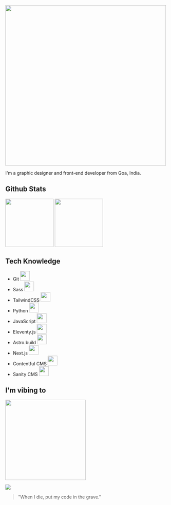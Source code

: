 <img src="https://gavinpereira.in/img/wordmark.svg" width=500></img>

I'm a graphic designer and front-end developer from Goa, India.

## Github Stats  

<img src="https://github-readme-stats.vercel.app/api?username=pexeixv&theme=vue-dark&show_icons=true&count_private=true&include_all_commits=true" height=150 />

<img src="https://github-readme-stats.vercel.app/api/top-langs/?username=pexeixv&layout=compact&theme=vue-dark" height=150 />


## Tech Knowledge

+ Git <img src="https://gavn.in/img/tech/git.svg" height=30 />
+ Sass <img src="https://gavn.in/img/tech/sass.svg" height=30 />
+ TailwindCSS <img src="https://gavn.in/img/tech/tailwind-css.svg" height=30 />
+ Python <img src="https://gavn.in/img/tech/python.svg" height=30 />
+ JavaScript <img src="https://gavn.in/img/tech/javascript.svg" height=30 />
+ Eleventy.js <img src="https://gavn.in/img/tech/11ty.svg" height=30 />
+ Astro.build <img src="https://gavn.in/img/tech/astro.build.svg" height=30 />
+ Next.js <img src="https://gavn.in/img/tech/next-js.svg" height=30 />
+ Contentful CMS <img src="https://gavn.in/img/tech/contentful-cms.svg" height=30 />
+ Sanity CMS <img src="https://gavn.in/img/tech/sanity-cms.svg" height=30 />


## I'm vibing to

<img src="https://spotify-github-profile.vercel.app/api/view?uid=316o2szecuotpxulizpukpktbcmi&cover_image=true&theme=compact" height=250></img>

<img src="https://komarev.com/ghpvc/?username=pexeixv&&style=flat-square"></img>

> "When I die, put my code in the grave."

